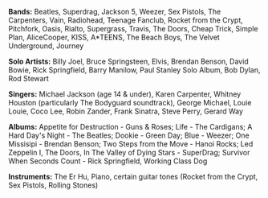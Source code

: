 **Bands:** Beatles, Superdrag, Jackson 5, Weezer, Sex Pistols, The Carpenters, Vain, Radiohead, Teenage Fanclub, Rocket from the Crypt, Pitchfork, Oasis, Rialto, Supergrass, Travis, The Doors, Cheap Trick, Simple Plan, AliceCooper, KISS, A*TEENS, The Beach Boys, The Velvet Underground, Journey

**Solo Artists:** Billy Joel, Bruce Springsteen, Elvis, Brendan Benson, David Bowie, Rick Springfield, Barry Manilow, Paul Stanley Solo Album, Bob Dylan, Rod Stewart

**Singers:** Michael Jackson (age 14 & under), Karen Carpenter, Whitney Houston (particularly The Bodyguard soundtrack), George Michael, Louie Louie, Coco Lee, Robin Zander, Frank Sinatra, Steve Perry, Gerard Way

**Albums:** Appetite for Destruction - Guns & Roses; Life - The Cardigans; A Hard Day's Night - The Beatles; Dookie - Green Day; Blue - Weezer; One Missisipi - Brendan Benson; Two Steps from the Move - Hanoi Rocks; Led Zeppelin I, The Doors, In The Valley of Dying Stars - SuperDrag; Survivor When Seconds Count - Rick Springfield, Working Class Dog

**Instruments:** The Er Hu, Piano, certain guitar tones (Rocket from the Crypt, Sex Pistols, Rolling Stones)